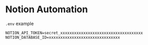 # Notion Automation

`.env` example

```
NOTION_API_TOKEN=secret_xxxxxxxxxxxxxxxxxxxxxxxxxxxxxxxxxxxx
NOTION_DATABASE_ID=xxxxxxxxxxxxxxxxxxxxxxxxxxxxxxx
```
